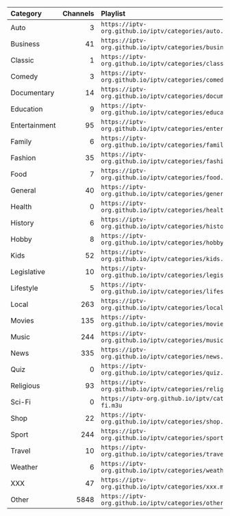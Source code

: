 | Category      | Channels | Playlist                                                       |
| :------------ | -------: | :------------------------------------------------------------- |
| Auto          |        3 | `https://iptv-org.github.io/iptv/categories/auto.m3u`          |
| Business      |       41 | `https://iptv-org.github.io/iptv/categories/business.m3u`      |
| Classic       |        1 | `https://iptv-org.github.io/iptv/categories/classic.m3u`       |
| Comedy        |        3 | `https://iptv-org.github.io/iptv/categories/comedy.m3u`        |
| Documentary   |       14 | `https://iptv-org.github.io/iptv/categories/documentary.m3u`   |
| Education     |        9 | `https://iptv-org.github.io/iptv/categories/education.m3u`     |
| Entertainment |       95 | `https://iptv-org.github.io/iptv/categories/entertainment.m3u` |
| Family        |        6 | `https://iptv-org.github.io/iptv/categories/family.m3u`        |
| Fashion       |       35 | `https://iptv-org.github.io/iptv/categories/fashion.m3u`       |
| Food          |        7 | `https://iptv-org.github.io/iptv/categories/food.m3u`          |
| General       |       40 | `https://iptv-org.github.io/iptv/categories/general.m3u`       |
| Health        |        0 | `https://iptv-org.github.io/iptv/categories/health.m3u`        |
| History       |        6 | `https://iptv-org.github.io/iptv/categories/history.m3u`       |
| Hobby         |        8 | `https://iptv-org.github.io/iptv/categories/hobby.m3u`         |
| Kids          |       52 | `https://iptv-org.github.io/iptv/categories/kids.m3u`          |
| Legislative   |       10 | `https://iptv-org.github.io/iptv/categories/legislative.m3u`   |
| Lifestyle     |        5 | `https://iptv-org.github.io/iptv/categories/lifestyle.m3u`     |
| Local         |      263 | `https://iptv-org.github.io/iptv/categories/local.m3u`         |
| Movies        |      135 | `https://iptv-org.github.io/iptv/categories/movies.m3u`        |
| Music         |      244 | `https://iptv-org.github.io/iptv/categories/music.m3u`         |
| News          |      335 | `https://iptv-org.github.io/iptv/categories/news.m3u`          |
| Quiz          |        0 | `https://iptv-org.github.io/iptv/categories/quiz.m3u`          |
| Religious     |       93 | `https://iptv-org.github.io/iptv/categories/religious.m3u`     |
| Sci-Fi        |        0 | `https://iptv-org.github.io/iptv/categories/sci-fi.m3u`        |
| Shop          |       22 | `https://iptv-org.github.io/iptv/categories/shop.m3u`          |
| Sport         |      244 | `https://iptv-org.github.io/iptv/categories/sport.m3u`         |
| Travel        |       10 | `https://iptv-org.github.io/iptv/categories/travel.m3u`        |
| Weather       |        6 | `https://iptv-org.github.io/iptv/categories/weather.m3u`       |
| XXX           |       47 | `https://iptv-org.github.io/iptv/categories/xxx.m3u`           |
| Other         |     5848 | `https://iptv-org.github.io/iptv/categories/other.m3u`         |
